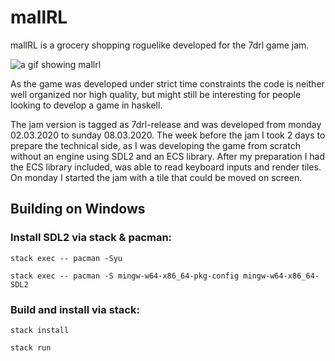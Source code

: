 # mallRL

mallRL is a grocery shopping roguelike developed for the 7drl game jam.

![a gif showing mallrl](/screenshots/indoor.png)

As the game was developed under strict time constraints the code is neither well organized nor high quality, but might still be interesting for people looking to develop a game in haskell.

The jam version is tagged as 7drl-release and was developed from monday 02.03.2020 to sunday 08.03.2020. The week before the jam I took 2 days to prepare the technical side, as I was developing the game from scratch without an engine using SDL2 and an ECS library. After my preparation I had the ECS library included, was able to read keyboard inputs and render tiles. On monday I started the jam with a tile that could be moved on screen.

## Building on Windows
### Install SDL2 via stack & pacman:

```stack exec -- pacman -Syu```

```stack exec -- pacman -S mingw-w64-x86_64-pkg-config mingw-w64-x86_64-SDL2```

### Build and install via stack:

```stack install```

```stack run```
